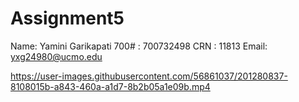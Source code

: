 # Assignment5





Name: Yamini Garikapati 
700# : 700732498 
CRN : 11813 
Email: yxg24980@ucmo.edu






https://user-images.githubusercontent.com/56861037/201280837-8108015b-a843-460a-a1d7-8b2b05a1e09b.mp4

